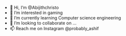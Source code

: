- 👋 Hi, I’m @Abijithchristo
- 👀 I’m interested in gaming
- 🌱 I’m currently learning Computer science engineering
- 💞️ I’m looking to collaborate on ...
- 📫 Reach me on Instagram @probably_ashif

<!---
Abijithchristo/Abijithchristo is a ✨ special ✨ repository because its `README.md` (this file) appears on your GitHub profile.
You can click the Preview link to take a look at your changes.
--->
